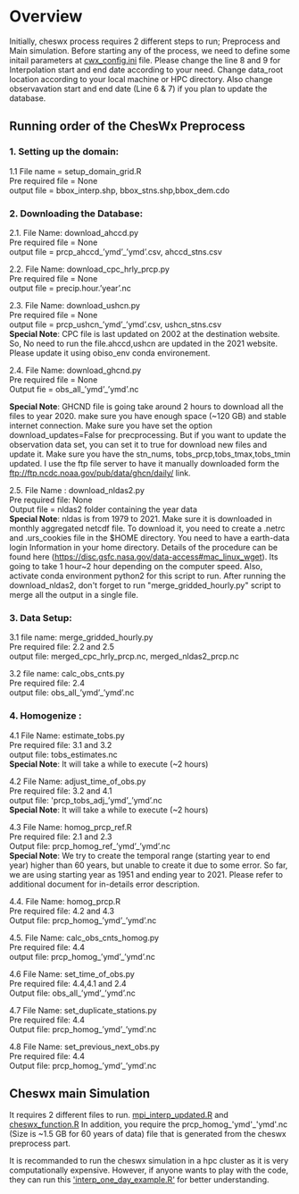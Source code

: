 

# Overview

Initially, cheswx process requires 2 different steps to run; Preprocess and Main simulation. Before starting any of the process, we need to define some initail parameters at [cwx_config.ini](https://github.com/suhail017/cheswx-1/blob/master/cwx_config.ini) file.
Please change the line 8 and 9 for Interpolation start and end date according to your need. Change data_root location according to your local machine or HPC directory. Also change observavation start and end date (Line 6 & 7) if you plan to update the database.


## Running order of the ChesWx Preprocess



### 1.  Setting up the domain:
1.1 File name = setup_domain_grid.R <br />
Pre required file =  None <br />
output file = bbox_interp.shp, bbox_stns.shp,bbox_dem.cdo <br />

### 2. Downloading the Database:

2.1. File Name: download_ahccd.py <br />
Pre required file =  None <br />
output file = prcp_ahccd_’ymd’_’ymd’.csv, ahccd_stns.csv <br />

2.2. File Name: download_cpc_hrly_prcp.py <br />
Pre required file =  None <br />
output file = precip.hour.’year’.nc <br />


2.3. File Name: download_ushcn.py <br />
Pre required file =  None <br />
output file = prcp_ushcn_’ymd’_’ymd’.csv, ushcn_stns.csv <br />
**Special Note**: CPC file is last updated on 2002 at the destination website. So, No need to run the file.ahccd,ushcn are updated in the 2021 website. Please update it using obiso_env conda environement.

2.4. File Name: download_ghcnd.py <br />
Pre required file = None <br />
Output fie = obs_all_’ymd’_’ymd’.nc <br />


**Special Note**:
GHCND file is going take around 2 hours to download all the files to year 2020. make sure you have enough space (~120 GB) and stable internet connection. Make sure you have set the option download_updates=False for precprocessing. But if you want to update the observation data set, you can set it to true for download new files and update it. Make sure you have the stn_nums, tobs_prcp,tobs_tmax,tobs_tmin updated. I use the ftp file server to have it manually downloaded form the ftp://ftp.ncdc.noaa.gov/pub/data/ghcn/daily/ link. 


2.5. File Name : download_nldas2.py  <br />
Pre required file: None  <br />
Output file = nldas2 folder containing the year data<br />
**Special Note**:
nldas is from 1979 to 2021. Make sure it is downloaded in monthly aggregated netcdf file. To download it, you need to create a .netrc and .urs_cookies file in the $HOME directory. You need to have a earth-data login Information in your home directory. Details of the procedure can be found here (https://disc.gsfc.nasa.gov/data-access#mac_linux_wget). Its going to take 1 hour~2 hour depending on the computer speed. Also, activate conda environment python2 for this script to run. After running the download_nldas2, don't forget to run "merge_gridded_hourly.py" script to merge all the output in a single file.

### 3. Data Setup:


3.1 file name: merge_gridded_hourly.py <br />
Pre required file: 2.2 and 2.5<br />
output file: merged_cpc_hrly_prcp.nc, merged_nldas2_prcp.nc<br />

3.2 file name: calc_obs_cnts.py<br />
Pre required file: 2.4<br />
output file: obs_all_’ymd’_’ymd’.nc<br />



### 4. Homogenize :

4.1 File Name: estimate_tobs.py<br />
Pre required file: 3.1 and 3.2<br />
output file: tobs_estimates.nc<br />
**Special Note**: It will take a while to execute (~2 hours)<br />

4.2 File Name: adjust_time_of_obs.py<br />
Pre required file: 3.2 and 4.1<br />
output file: 'prcp_tobs_adj_’ymd’_’ymd’.nc<br />
**Special Note**: It will take a while  to execute (~2 hours) <br />

4.3 File Name: homog_prcp_ref.R<br />
Pre required file: 2.1 and 2.3<br />
Output file: prcp_homog_ref_’ymd’_’ymd’.nc<br />
**Special Note**: We try to create the temporal range (starting year to end year) higher than 60 years, but unable to create it due to some error. So far, we are using starting year as 1951 and ending year to 2021.
Please refer to additional document for in-details error description.

4.4. File Name: homog_prcp.R<br />
Pre required file: 4.2 and 4.3<br />
Output file: prcp_homog_’ymd’_’ymd’.nc<br />

4.5. File Name: calc_obs_cnts_homog.py<br />
Pre required file: 4.4<br />
output file: prcp_homog_’ymd’_’ymd’.nc<br />

4.6 File Name: set_time_of_obs.py<br />
Pre required file: 4.4,4.1 and 2.4 <br />
Output file: obs_all_’ymd’_’ymd’.nc<br />

4.7 File Name: set_duplicate_stations.py<br />
Pre required file: 4.4<br />
Output file: prcp_homog_’ymd’_’ymd’.nc<br />

4.8 File Name: set_previous_next_obs.py<br />
Pre required file: 4.4<br />
Output file: prcp_homog_’ymd’_’ymd’.nc<br />


## Cheswx main Simulation

It requires 2 different files to run. [mpi_interp_updated.R]( https://github.com/suhail017/cheswx-1/blob/master/mpi_interp_updated.R) and [cheswx_function.R](https://github.com/suhail017/cheswx-1/blob/master/cheswx_functions_suhail.R)
In addition, you require the prcp_homog_'ymd'_'ymd'.nc (Size is ~1.5 GB for 60 years of data) file that is generated from the cheswx preprocess part.  


It is recommanded to run the cheswx simulation in a hpc cluster as it is very computationally expensive. However, if anyone wants to play with the code,
they can run this ['interp_one_day_example.R'](https://github.com/suhail017/cheswx-1/blob/master/interp_one_day_example.Rhttps://github.com/suhail017/cheswx-1/blob/master/interp_one_day_example.R) for better understanding.
